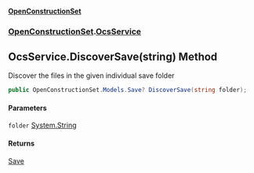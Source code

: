 #### [OpenConstructionSet](index 'index')
### [OpenConstructionSet](index#OpenConstructionSet 'OpenConstructionSet').[OcsService](vk7pKCZDraxUCiJOEKS3Rg 'OpenConstructionSet.OcsService')
## OcsService.DiscoverSave(string) Method
Discover the files in the given individual save folder  
```csharp
public OpenConstructionSet.Models.Save? DiscoverSave(string folder);
```
#### Parameters
<a name='OpenConstructionSet_OcsService_DiscoverSave(string)_folder'></a>
`folder` [System.String](https://docs.microsoft.com/en-us/dotnet/api/System.String 'System.String')  
  
#### Returns
[Save](lSeaf7mywqVjOzlI14k6Ow 'OpenConstructionSet.Models.Save')  
